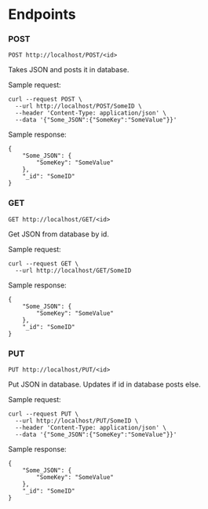 
# Endpoints

### POST

```console
POST http://localhost/POST/<id>
```
Takes JSON and posts it in database. 

Sample request:

```console
curl --request POST \
  --url http://localhost/POST/SomeID \
  --header 'Content-Type: application/json' \
  --data '{"Some_JSON":{"SomeKey":"SomeValue"}}'
```

Sample response:

```console
{
	"Some_JSON": {
		"SomeKey": "SomeValue"
	},
	"_id": "SomeID"
}
```


### GET

```console
GET http://localhost/GET/<id>
```
Get JSON from database by id.

Sample request:

```console
curl --request GET \
  --url http://localhost/GET/SomeID
```

Sample response:

```console
{
	"Some_JSON": {
		"SomeKey": "SomeValue"
	},
	"_id": "SomeID"
}
```

### PUT

```console
PUT http://localhost/PUT/<id>
```
Put JSON in database. Updates if id in database posts else.

Sample request:

```console
curl --request PUT \
  --url http://localhost/PUT/SomeID \
  --header 'Content-Type: application/json' \
  --data '{"Some_JSON":{"SomeKey":"SomeValue"}}'
```

Sample response:

```console
{
	"Some_JSON": {
		"SomeKey": "SomeValue"
	},
	"_id": "SomeID"
}
```
